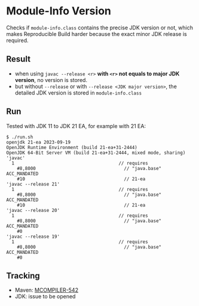 Module-Info Version
==========

Checks if `module-info.class` contains the precise JDK version or not, which makes Reproducible Build harder because the exact minor JDK release is required.

Result
-----

- when using `javac --release <r>` **with `<r>` not equals to major JDK version**, no version is stored.
- but without `--release` or with `--release <JDK major version>`, the detailed JDK version is stored in `module-info.class`

Run
---

Tested with JDK 11 to JDK 21 EA, for example with 21 EA:

```
$ ./run.sh
openjdk 21-ea 2023-09-19
OpenJDK Runtime Environment (build 21-ea+31-2444)
OpenJDK 64-Bit Server VM (build 21-ea+31-2444, mixed mode, sharing)
'javac'
  1                                       // requires
    #8,8000                                 // "java.base" ACC_MANDATED
    #10                                     // 21-ea
'javac --release 21'
  1                                       // requires
    #8,8000                                 // "java.base" ACC_MANDATED
    #10                                     // 21-ea
'javac --release 20'
  1                                       // requires
    #8,8000                                 // "java.base" ACC_MANDATED
    #0
'javac --release 19'
  1                                       // requires
    #8,8000                                 // "java.base" ACC_MANDATED
    #0

```

Tracking
--------

- Maven: [MCOMPILER-542](https://issues.apache.org/jira/browse/MCOMPILER-542)
- JDK: issue to be opened
